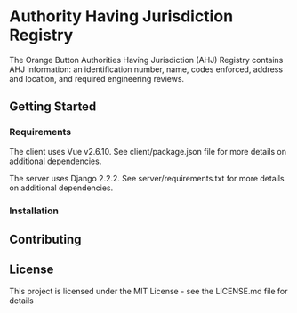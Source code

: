 # Authority Having Jurisdiction Registry 

The Orange Button Authorities Having Jurisdiction (AHJ) Registry contains AHJ information: an identification number, name, codes enforced, address and location, and required engineering reviews.

## Getting Started

### Requirements

The client uses Vue v2.6.10. See client/package.json file for more details on additional dependencies.

The server uses Django 2.2.2. See server/requirements.txt for more details on additional dependencies.

### Installation


## Contributing


## License

This project is licensed under the MIT License - see the LICENSE.md file for details
 